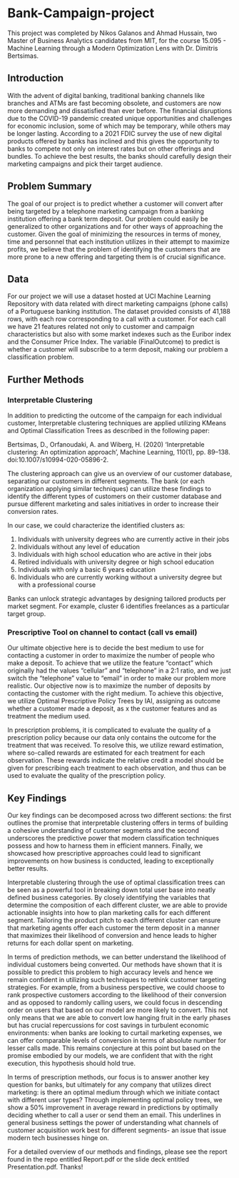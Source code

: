 # Bank-Campaign-project
This project was completed by Nikos Galanos and Ahmad Hussain, two Master of Business Analytics candidates from MIT, for the course 15.095 - Machine Learning through a Modern Optimization Lens with Dr. Dimitris Bertsimas.

## Introduction

With the advent of digital banking, traditional banking channels like branches and ATMs are fast becoming obsolete, and customers are now more demanding and dissatisfied than ever before. The financial disruptions due to the COVID-19 pandemic created unique opportunities and challenges for economic inclusion, some of which may be temporary, while others may be longer lasting. According to a 2021 FDIC survey the use of new digital products offered by banks has inclined and this gives the opportunity to banks to compete not only on interest rates but on other offerings and bundles. To achieve the best results, the banks should carefully design their marketing campaigns and pick their target audience.

## Problem Summary
The goal of our project is to predict whether a customer will convert after being targeted by a telephone marketing campaign from a banking institution offering a bank term deposit. Our problem could easily be generalized to other organizations and for other ways of approaching the customer. Given the goal of minimizing the resources in terms of money, time and personnel that each institution utilizes in their attempt to maximize profits, we believe that the problem of identifying the customers that are more prone to a new offering and
targeting them is of crucial significance.

## Data
For our project we will use a dataset hosted at UCI Machine Learning Repository with data related with direct marketing campaigns (phone calls) of a Portuguese banking institution. The dataset provided consists of 41,188 rows, with each row corresponding to a call with a customer. For each call we have 21 features related not only to customer and campaign characteristics but also with some market indexes such as the Euribor index and the Consumer Price Index. The variable (FinalOutcome) to predict is whether a customer will subscribe to a term deposit, making our problem a classification problem.

## Further Methods

### Interpretable Clustering

In addition to predicting the outcome of the campaign for each individual customer, Interpretable clustering techniques are applied utilizing KMeans and Optimal Classification Trees as described in the following paper:

Bertsimas, D., Orfanoudaki, A. and Wiberg, H. (2020) ‘Interpretable clustering: An optimization approach’, Machine Learning, 110(1), pp. 89–138. doi:10.1007/s10994-020-05896-2. 

The clustering approach can give us an overview of our customer database, separating our customers in different segments. The bank (or each organization applying similar techniques) can utilize these findings to identify the different types of customers on their customer database and pursue different marketing and sales initiatives in order to increase their conversion rates.

In our case, we could characterize the identified clusters as:

1) Individuals with university degrees who are currently active in their jobs
2) Individuals without any level of education
3) Individuals with high school education who are active in their jobs
4) Retired individuals with university degree or high school education
5) Individuals with only a basic 6 years education
6) Individuals who are currently working without a university degree but with a professional course

Banks can unlock strategic advantages by designing tailored products per market segment. For example, cluster 6 identifies freelances as a particular target group.


### Prescriptive Tool on channel to contact (call vs email)

Our ultimate objective here is to decide the best medium to use for contacting a customer in order to maximize the number of people who make a deposit. To achieve that we utilize the feature “contact” which originally had the values “cellular” and “telephone” in a 2:1 ratio, and we just switch the “telephone” value to “email” in order to make our problem more realistic. Our objective now is to maximize the number of deposits by contacting the customer with the right medium. To achieve this objective, we utilize Optimal Prescriptive Policy Trees by IAI, assigning as outcome whether a customer made a deposit, as x the customer features and as treatment the medium used.

In prescription problems, it is complicated to evaluate the quality of a prescription policy because our data only contains the outcome for the treatment that was received. To resolve this, we utilize reward estimation, where so-called rewards are estimated for each treatment for each observation. These rewards indicate the relative credit a model should be given for prescribing each treatment to each observation, and thus can be used to evaluate the quality of the prescription policy.

## Key Findings

Our key findings can be decomposed across two different sections: the first outlines the promise that interpretable clustering offers in terms of building a cohesive understanding of customer segments and the second underscores the predictive power that modern classification techniques possess and how to harness them in efficient manners. Finally, we showcased how prescriptive approaches could lead to significant improvements on how business is conducted, leading to exceptionally better results.

Interpretable clustering through the use of optimal classification trees can be seen as a powerful tool in breaking down total user base into neatly defined business categories. By closely identifying the variables that determine the composition of each different cluster, we are able to provide actionable insights into how to plan marketing calls for each different segment. Tailoring the product pitch to each different cluster can ensure that marketing agents offer each customer the term deposit in a manner that maximizes their likelihood of conversion and hence leads to higher returns for each dollar spent on marketing.

In terms of prediction methods, we can better understand the likelihood of individual customers being converted. Our methods have shown that it is possible to predict this problem to high accuracy levels and hence we remain confident in utilizing such techniques to rethink customer targeting strategies. For example, from a business perspective, we could choose to rank prospective customers according to the likelihood of their conversion and as opposed to randomly calling users, we could focus in descending order on users that based on our model are more likely to convert. This not only means that we are able to convert low hanging fruit in the early phases but has crucial repercussions for cost savings in turbulent economic
environments: when banks are looking to curtail marketing expenses, we can offer comparable levels of conversion in terms of absolute number for lesser calls made. This remains conjecture at this point but based on the promise embodied by our models, we are confident that with the right execution, this hypothesis should hold true.

In terms of prescription methods, our focus is to answer another key question for banks, but ultimately for any company that utilizes direct marketing: is there an optimal medium through which we initiate contact with different user types? Through implementing optimal policy trees, we show a 50% improvement in average reward in predictions by optimally deciding whether to call a user or send them an email. This underlines in general business settings the power of understanding what channels of customer acquisition work best for different segments- an issue that issue modern tech businesses hinge on.



For a detailed overview of our methods and findings, please see the report found in the repo entitled Report.pdf or the slide deck entitled Presentation.pdf. Thanks!

